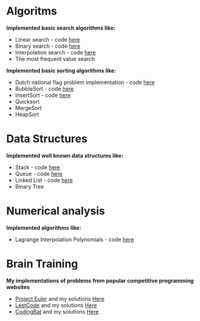 # Algoritms

**Implemented basic search algorithms like:**
* Linear search - code [here](https://github.com/kuzxnia/algoritms/blob/master/computer_science/algoritms/search/linearsearch.py)
* Binary search - code [here](https://github.com/kuzxnia/algoritms/blob/master/computer_science/algoritms/search/binarysearch.py)
* Interpolation search - code [here](https://github.com/kuzxnia/algoritms/blob/master/computer_science/algoritms/search/interpolationsearch.py)
* The most frequent value search

**Implemented basic sorting algorithms like:**
* Dutch national flag problem implementation - code [here](https://github.com/kuzxnia/algoritms/blob/master/computer_science/algoritms/sorting/flag.py)
* BubbleSort - code [here](https://github.com/kuzxnia/algoritms/blob/master/computer_science/algoritms/sorting/bubblesort.py)
* InsertSort - code [here](https://github.com/kuzxnia/algoritms/blob/master/computer_science/algoritms/sorting/insertsort.py)
* Quicksort
* MergeSort
* HeapSort

# Data Structures

**Implemented well known data structures like:**
* Stack - code [here](https://github.com/kuzxnia/algoritms/blob/master/computer_science/data_structures/stack.py)
* Queue - code [here](https://github.com/kuzxnia/algoritms/blob/master/computer_science/data_structures/queue.py)
* Linked List - code [here](https://github.com/kuzxnia/algoritms/blob/master/computer_science/data_structures/linkedList.py)
* Binary Tree

# Numerical analysis

**Implemented algorithms like:**
* Lagrange Interpolation Polynomials - code [here](https://github.com/kuzxnia/algoritms/blob/master/computer_science/numerical_analysis/lagrange_polynomial.py)
# Brain Training

**My implementations of problems from popular competitive programming websites**
* [Project Euler](https://projecteuler.net/) and my solutions [Here](https://github.com/kuzxnia/algoritms/blob/master/brain_training/euler)
* [LeetCode](https://leetcode.com/) and my solutions [Here](https://github.com/kuzxnia/algoritms/blob/master/brain_training/leetcode)
* [CodingBat](https://codingbat.com/java) and my solutions [Here](https://github.com/kuzxnia/codingBat-solutions)